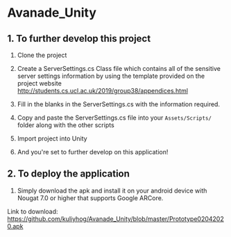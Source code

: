# Avanade_Unity

## 1. To further develop this project


1. Clone the project

2. Create a ServerSettings.cs Class file which contains all of the sensitive server settings information by using the template provided on the project website http://students.cs.ucl.ac.uk/2019/group38/appendices.html

3. Fill in the blanks in the ServerSettings.cs with the information required.

4. Copy and paste the ServerSettings.cs file into your ```Assets/Scripts/``` folder along with the other scripts

5. Import project into Unity

6. And you're set to further develop on this application!


## 2. To deploy the application

1. Simply download the apk and install it on your android device with Nougat 7.0 or higher that supports Google ARCore.

Link to download: https://github.com/kuliyhog/Avanade_Unity/blob/master/Prototype02042020.apk
